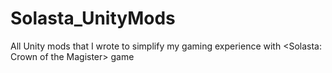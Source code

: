 # Solasta_UnityMods
All Unity mods that I wrote to simplify my gaming experience with &lt;Solasta: Crown of the Magister> game
